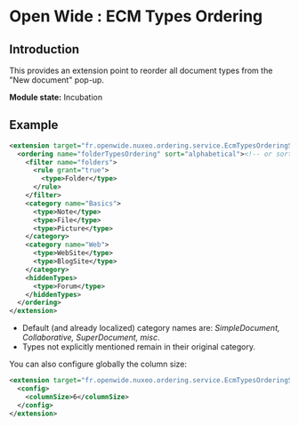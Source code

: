 Open Wide : ECM Types Ordering
==============================

## Introduction

This provides an extension point to reorder all document types from the "New document" pop-up.

**Module state:** Incubation

## Example

```xml
<extension target="fr.openwide.nuxeo.ordering.service.EcmTypesOrderingService" point="ordering">
  <ordering name="folderTypesOrdering" sort="alphabetical"><!-- or sort="manual" -->
    <filter name="folders">
      <rule grant="true">
        <type>Folder</type>
      </rule>
    </filter>
    <category name="Basics">
      <type>Note</type>
      <type>File</type>
      <type>Picture</type>
    </category>
    <category name="Web">
      <type>WebSite</type>
      <type>BlogSite</type>
    </category>
    <hiddenTypes>
      <type>Forum</type>
    </hiddenTypes>
  </ordering>
</extension>
```

* Default (and already localized) category names are: *SimpleDocument, Collaborative, SuperDocument, misc*.
* Types not explicitly mentioned remain in their original category.

You can also configure globally the column size:

```xml
<extension target="fr.openwide.nuxeo.ordering.service.EcmTypesOrderingService" point="config">
  <config>
    <columnSize>6</columnSize>
  </config>
</extension>
```
